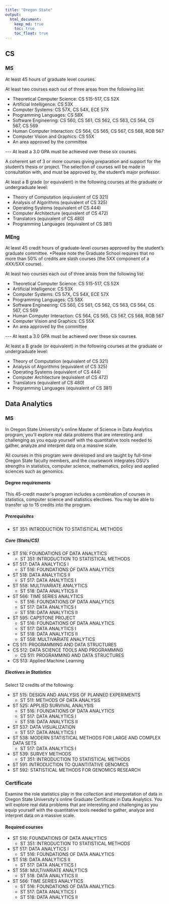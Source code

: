 ```yaml
---
title: "Oregon State"
output: 
  html_document:
    keep_md: true
    toc: true
    toc_float: true
---
```




## CS 

### MS

At least 45 hours of graduate level courses.

At least two courses each out of three areas from the following list:

* Theoretical Computer Science: CS 515-517, CS 52X
* Artificial Intelligence: CS 53X
* Computer Systems: CS 57X, CS 54X, ECE 57X
* Programming Languages: CS 58X
* Software Engineering: CS 560, CS 561, CS 562, CS 563, CS 564, CS 567, CS 569
* Human Computer Interaction: CS 564, CS 565, CS 567, CS 568, ROB 567
* Computer Vision and Graphics: CS 55X
* An area approved by the committee

--- At least a 3.0 GPA must be achieved over these six courses.

A coherent set of 3 or more courses giving preparation and support for the student’s thesis or project. The selection of courses will be made in consultation with, and must be approved by, the student’s major professor.

At least a B grade (or equivalent) in the following courses at the graduate or undergraduate level:

* Theory of Computation (equivalent of CS 321)
* Analysis of Algorithms (equivalent of CS 325)
* Operating Systems (equivalent of CS 444) 
* Computer Architecture (equivalent of CS 472)
* Translators (equivalent of CS 480) 
* Programming Languages (equivalent of CS 381)

### MEng

At least 45 credit hours of graduate-level courses approved by the student’s graduate committee.  *Please note the Graduate School requires that no more than 50% of credits are slash courses (the 5XX component of a 4XX/5XX course).

At least two courses each out of three areas from the following list:

* Theoretical Computer Science: CS 515-517, CS 52X
* Artificial Intelligence: CS 53X
* Computer Systems: CS 57X, CS 54X, ECE 57X
* Programming Languages: CS 58X
* Software Engineering: CS 560, CS 561, CS 562, CS 563, CS 564, CS 567, CS 569
* Human Computer Interaction: CS 564, CS 565, CS 567, CS 568, ROB 567
* Computer Vision and Graphics: CS 55X
* An area approved by the committee

--- At least a 3.0 GPA must be achieved over these six courses.

At least a B grade (or equivalent) in the following courses at the graduate or undergraduate level:

* Theory of Computation (equivalent of CS 321)
* Analysis of Algorithms (equivalent of CS 325)
* Operating Systems (equivalent of CS 444) 
* Computer Architecture (equivalent of CS 472)
* Translators (equivalent of CS 480) 
* Programming Languages (equivalent of CS 381)

## Data Analytics 

### MS

In Oregon State University's online Master of Science in Data Analytics program, you'll explore real data problems that are interesting and challenging as you equip yourself with the quantitative tools needed to gather, analyze and interpret data on a massive scale.

All courses in this program were developed and are taught by full-time Oregon State faculty members, and the coursework integrates OSU's strengths in statistics, computer science, mathematics, policy and applied sciences such as genomics.

#### Degree requirements

This 45-credit master's program includes a combination of courses in statistics, computer science and statistics electives. You may be able to transfer up to 15 credits into the program.

##### Prerequisites 

* ST 351:	INTRODUCTION TO STATISTICAL METHODS	

#####	Core (Stats/CS)

* ST 516:	FOUNDATIONS OF DATA ANALYTICS	
  + ST 351:	INTRODUCTION TO STATISTICAL METHODS	
* ST 517:	DATA ANALYTICS I 
  + ST 516:	FOUNDATIONS OF DATA ANALYTICS
* ST 518:	DATA ANALYTICS II
  + ST 517:	DATA ANALYTICS I 
* ST 558:	MULTIVARIATE ANALYTICS	
  + ST 518:	DATA ANALYTICS II
* ST 566:	TIME SERIES ANALYTICS	
  + ST 516:	FOUNDATIONS OF DATA ANALYTICS	
  + ST 517:	DATA ANALYTICS I 
  + ST 518:	DATA ANALYTICS II
* ST 595:	CAPSTONE PROJECT	
  + ST 516:	FOUNDATIONS OF DATA ANALYTICS	
  + ST 517:	DATA ANALYTICS I 
  + ST 518:	DATA ANALYTICS II
  + ST 558:	MULTIVARIATE ANALYTICS
* CS 511:	PROGRAMMING AND DATA STRUCTURES	
* CS 512:	DATA SCIENCE TOOLS AND PROGRAMMING
  + CS 511:	PROGRAMMING AND DATA STRUCTURES	
* CS 513:	Applied Machine Learning

##### Electives in Statistics	

Select 12 credits of the following:	

* ST 515: DESIGN AND ANALYSIS OF PLANNED EXPERIMENTS
  + ST 511: METHODS OF DATA ANALYSIS
* ST 525: APPLIED SURVIVAL ANALYSIS	
  + ST 516:	FOUNDATIONS OF DATA ANALYTICS	
  + ST 517:	DATA ANALYTICS I 
  + ST 518:	DATA ANALYTICS II
* ST 537: DATA VISUALIZATION	
  + ST 517:	DATA ANALYTICS I 
* ST 538: MODERN STATISTICAL METHODS FOR LARGE AND COMPLEX DATA SETS	
  + ST 517:	DATA ANALYTICS I 
* ST 539: SURVEY METHODS	
  + ST 351:	INTRODUCTION TO STATISTICAL METHODS
* ST 591: INTRODUCTION TO QUANTITATIVE GENOMICS	
* ST 592: STATISTICAL METHODS FOR GENOMICS RESEARCH	

### Certificate 

Examine the role statistics play in the collection and interpretation of data in Oregon State University's online Graduate Certificate in Data Analytics. You will explore real data problems that are interesting and challenging as you equip yourself with the quantitative tools needed to gather, analyze and interpret data on a massive scale.

#### Required courses

* ST 516:	FOUNDATIONS OF DATA ANALYTICS	
  + ST 351:	INTRODUCTION TO STATISTICAL METHODS	
* ST 517:	DATA ANALYTICS I 
  + ST 516:	FOUNDATIONS OF DATA ANALYTICS
* ST 518:	DATA ANALYTICS II
  + ST 517:	DATA ANALYTICS I 
* ST 558:	MULTIVARIATE ANALYTICS	
  + ST 518:	DATA ANALYTICS II
* ST 566:	TIME SERIES ANALYTICS	
  + ST 516:	FOUNDATIONS OF DATA ANALYTICS	
  + ST 517:	DATA ANALYTICS I 
  + ST 518:	DATA ANALYTICS II
